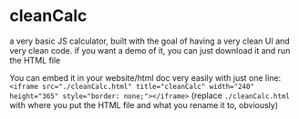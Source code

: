 # cleanCalc
a very basic JS calculator, built with the goal of having a very clean UI and very clean code.
if you want a demo of it, you can just download it and run the HTML file

You can embed it in your website/html doc very easily with just one line:
`<iframe src="./cleanCalc.html" title="cleanCalc" width="240" height="365" style="border: none;"></iframe>`
(replace `./cleanCalc.html` with where you put the HTML file and what you rename it to, obviously)
